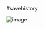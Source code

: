 #savehistory

![image](https://github.com/user-attachments/assets/50f466a6-0223-4603-9b64-c4da4a803474)
